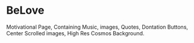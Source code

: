 # BeLove
Motivational Page, Containing Music, images, Quotes, Dontation Buttons, 
Center Scrolled images, High Res Cosmos Background. 
